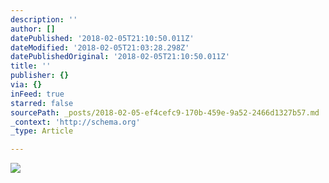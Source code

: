 ```yaml
---
description: ''
author: []
datePublished: '2018-02-05T21:10:50.011Z'
dateModified: '2018-02-05T21:03:28.298Z'
datePublishedOriginal: '2018-02-05T21:10:50.011Z'
title: ''
publisher: {}
via: {}
inFeed: true
starred: false
sourcePath: _posts/2018-02-05-ef4cefc9-170b-459e-9a52-2466d1327b57.md
_context: 'http://schema.org'
_type: Article

---
```

![](https://the-grid-user-content.s3-us-west-2.amazonaws.com/3794ea9d-dfa7-4adc-8388-68796fc52d70.jpg)